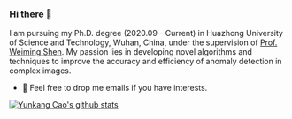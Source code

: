 ### Hi there 👋

<!--
**caoyunkang/caoyunkang** is a ✨ _special_ ✨ repository because its `README.md` (this file) appears on your GitHub profile.

Here are some ideas to get you started:

- 🔭 I’m currently working on ...
- 🌱 I’m currently learning ...
- 👯 I’m looking to collaborate on ...
- 🤔 I’m looking for help with ...
- 💬 Ask me about ...
- 📫 How to reach me: ...
- 😄 Pronouns: ...
- ⚡ Fun fact: ...
-->
<!--
### Hi there 👋
**zhangzjn/zhangzjn** is a ✨ _special_ ✨ repository because its `README.md` (this file) appears on your GitHub profile.

Here are some ideas to get you started:

- 🔭 I’m currently working on ...
- 🌱 I’m currently learning ...
- 👯 I’m looking to collaborate on ...
- 🤔 I’m looking for help with ...
- 💬 Ask me about ...
- 📫 How to reach me: ...
- 😄 Pronouns: ...
- ⚡ Fun fact: ...
-->

I am pursuing my Ph.D. degree (2020.09 - Current) in Huazhong University of Science and Technology, Wuhan, China, under the supervision of [Prof. Weiming Shen](https://scholar.google.com/citations?hl=zh-CN&user=FuSHsx4AAAAJ). My passion lies in developing novel algorithms and techniques to improve the accuracy and efficiency of anomaly detection in complex images.
- 💬 Feel free to drop me emails if you have interests.

[![Yunkang Cao's github stats](https://github-readme-stats.vercel.app/api?username=caoyunkang&hide=contribs,prs&show_icons=true&theme=blueberry)](https://github.com/caoyunkang/github-readme-stats)

